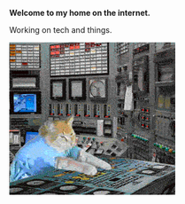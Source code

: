 **Welcome to my home on the internet.**

Working on tech and things.

![catgif](res/reactorcat.gif)
